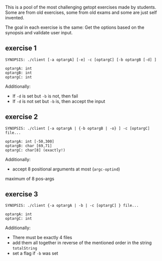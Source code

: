 This is a pool of the most challenging getopt exercises made by students.
Some are from old exercises, some from old exams and some are just self invented.

The goal in each exercise is the same: Get the options based on the synopsis and validate user input.


## exercise 1
```
SYNOPSIS: ./client [-a optargA] [-e] -c [optargC] [-b optargB [-d] ]

optargA: int
optargB: int
optargC: int
```

Additionally:

- If `-d` is set but `-b` is not, then fail
- If `-d` is not set but `-b` is, then accept the input


## exercise 2
```
SYNOPSIS: ./client [-a optargA | {-b optargB | -o} ] -c [optargC] file...

optargA: int [-50,300]
optargB: char [69,71]
optargC: char[8] (exactly!)
```


Additionally:

- accept 8 positional arguments at most (`argc-optind`)


maximum of 8 pos-args

## exercise 3
```
SYNOPSIS: ./client {-a optargA | -b | -c [optargC] } file...

optargA: int
optargC: int
```

Additionally:

- There must be exactly 4 files
- add them all together in reverse of the mentioned order in the string `totalString`
- set a flag if `-b` was set
